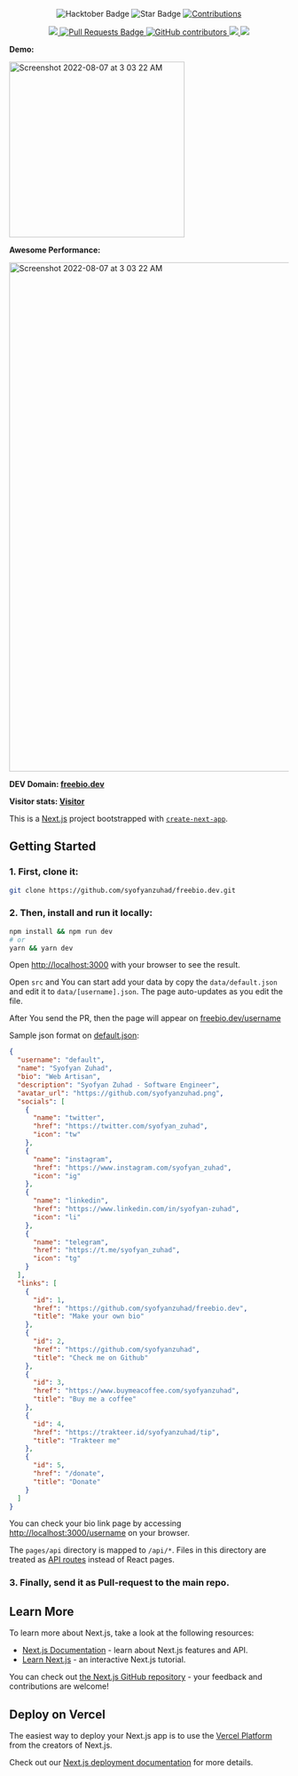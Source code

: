 <p align='center'>
    <img src="https://img.shields.io/badge/hacktoberfest-2022-blueviolet" alt="Hacktober Badge"/>
    <img src="https://img.shields.io/static/v1?label=%F0%9F%8C%9F&message=If%20Useful&style=style=flat&color=BC4E99" alt="Star Badge"/>
 	<a href="https://github.com/syofyanzuhad/freebio.dev" >
		<img src="https://img.shields.io/badge/Contributions-welcome-violet.svg?style=flat&logo=git" alt="Contributions" />
	</a>
</p>

<p align='center'>
  <a href='https://github.com/syofyanzuhad/freebio.dev'>
	  <img src='https://visitor-badge.glitch.me/badge?page_id=syofyanzuhad.freebio.dev'>
	</a>
	<a href="https://github.com/syofyanzuhad/freebio.dev/pulls">
		<img src="https://img.shields.io/github/issues-pr/syofyanzuhad/freebio.dev" alt="Pull Requests Badge"/>
	</a>
  <a href="https://github.com/syofyanzuhad/freebio.dev/graphs/contributors">
		<img alt="GitHub contributors" src="https://img.shields.io/github/contributors/syofyanzuhad/freebio.dev?color=2b9348">
	</a>
  <a href='https://github.com/syofyanzuhad/freebio.dev'>
		<img src='https://img.shields.io/github/forks/syofyanzuhad/freebio.dev'>
	</a>
  <a href='https://github.com/syofyanzuhad/freebio.dev'>
		<img src='https://img.shields.io/github/stars/syofyanzuhad/freebio.dev'>
	</a>
</p>

**Demo:**

<img width="316" alt="Screenshot 2022-08-07 at 3 03 22 AM" src="https://raw.githubusercontent.com/syofyanzuhad/freebio.dev/main/public/example.jpg?token=GHSAT0AAAAAABZTHWUUG3GU7FPF7IGRZOAKY3RCWZA">


**Awesome Performance:**

<img width="916" alt="Screenshot 2022-08-07 at 3 03 22 AM" src="https://raw.githubusercontent.com/syofyanzuhad/freebio.dev/main/public/Screenshot%20from%202022-11-14%2010-36-38.png">

**DEV Domain: [freebio.dev](//freebio.dev)**

**Visitor stats: [Visitor](https://app.splitbee.io/public/freebio.dev)**

This is a [Next.js](https://nextjs.org/) project bootstrapped with [`create-next-app`](https://github.com/vercel/next.js/tree/canary/packages/create-next-app).

## Getting Started

### 1. **First, clone it:**
```bash
git clone https://github.com/syofyanzuhad/freebio.dev.git
```

### 2. **Then, install and run it locally:**
```bash
npm install && npm run dev
# or
yarn && yarn dev
```

Open [http://localhost:3000](http://localhost:3000) with your browser to see the result.

Open `src` and You can start add your data by copy the `data/default.json` and edit it to `data/[username].json`. The page auto-updates as you edit the file.

After You send the PR, then the page will appear on [freebio.dev/username](//freebio.dev)

Sample json format on [default.json](https://github.com/syofyanzuhad/freebio.dev/blob/main/src/data/default.json):
```json
{
  "username": "default",
  "name": "Syofyan Zuhad",
  "bio": "Web Artisan",
  "description": "Syofyan Zuhad - Software Engineer",
  "avatar_url": "https://github.com/syofyanzuhad.png",
  "socials": [
    {
      "name": "twitter",
      "href": "https://twitter.com/syofyan_zuhad",
      "icon": "tw"
    },
    {
      "name": "instagram",
      "href": "https://www.instagram.com/syofyan_zuhad",
      "icon": "ig"
    },
    {
      "name": "linkedin",
      "href": "https://www.linkedin.com/in/syofyan-zuhad",
      "icon": "li"
    },
    {
      "name": "telegram",
      "href": "https://t.me/syofyan_zuhad",
      "icon": "tg"
    }
  ],
  "links": [
    {
      "id": 1,
      "href": "https://github.com/syofyanzuhad/freebio.dev",
      "title": "Make your own bio"
    },
    {
      "id": 2,
      "href": "https://github.com/syofyanzuhad",
      "title": "Check me on Github"
    },
    {
      "id": 3,
      "href": "https://www.buymeacoffee.com/syofyanzuhad",
      "title": "Buy me a coffee"
    },
    {
      "id": 4,
      "href": "https://trakteer.id/syofyanzuhad/tip",
      "title": "Trakteer me"
    },
    {
      "id": 5,
      "href": "/donate",
      "title": "Donate"
    }
  ]
}
```

You can check your bio link page by accessing [http://localhost:3000/username](http://localhost:3000/username) on your browser.

The `pages/api` directory is mapped to `/api/*`. Files in this directory are treated as [API routes](https://nextjs.org/docs/api-routes/introduction) instead of React pages.


### 3. **Finally, send it as Pull-request to the main repo.**

## Learn More

To learn more about Next.js, take a look at the following resources:

- [Next.js Documentation](https://nextjs.org/docs) - learn about Next.js features and API.
- [Learn Next.js](https://nextjs.org/learn) - an interactive Next.js tutorial.

You can check out [the Next.js GitHub repository](https://github.com/vercel/next.js/) - your feedback and contributions are welcome!

## Deploy on Vercel

The easiest way to deploy your Next.js app is to use the [Vercel Platform](https://vercel.com/new?utm_medium=default-template&filter=next.js&utm_source=create-next-app&utm_campaign=create-next-app-readme) from the creators of Next.js.

Check out our [Next.js deployment documentation](https://nextjs.org/docs/deployment) for more details.
